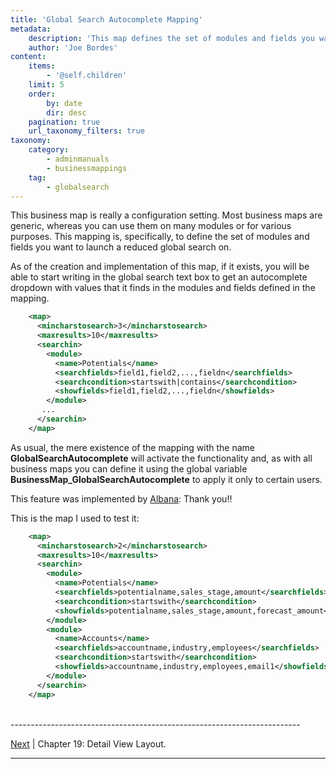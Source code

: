 ```yaml
---
title: 'Global Search Autocomplete Mapping'
metadata:
    description: 'This map defines the set of modules and fields you want to launch a reduced global search on.'
    author: 'Joe Bordes'
content:
    items:
        - '@self.children'
    limit: 5
    order:
        by: date
        dir: desc
    pagination: true
    url_taxonomy_filters: true
taxonomy:
    category:
        - adminmanuals
        - businessmappings
    tag:
        - globalsearch
---
```


This business map is really a configuration setting. Most business maps
are generic, whereas you can use them on many modules or for various
purposes. This mapping is, specifically, to define the set of modules
and fields you want to launch a reduced global search on.

As of the creation and implementation of this map, if it exists, you
will be able to start writing in the global search text box to get an
autocomplete dropdown with values that it finds in the modules and
fields defined in the mapping.
```xml
    <map>
      <mincharstosearch>3</mincharstosearch>
      <maxresults>10</maxresults>
      <searchin>
        <module>
          <name>Potentials</name>
          <searchfields>field1,field2,...,fieldn</searchfields>
          <searchcondition>startswith|contains</searchcondition>
          <showfields>field1,field2,...,fieldn</showfields>
        </module>
       ...
      </searchin>
    </map>
```
As usual, the mere existence of the mapping with the name
**GlobalSearchAutocomplete** will activate the functionality and, as
with all business maps you can define it using the global variable
**BusinessMap\_GlobalSearchAutocomplete** to apply it only to certain
users.

This feature was implemented by
[Albana](https://github.com/AlbanaCelepija): Thank you!!

This is the map I used to test it:
```xml
    <map>
      <mincharstosearch>2</mincharstosearch>
      <maxresults>10</maxresults>
      <searchin>
        <module>
          <name>Potentials</name>
          <searchfields>potentialname,sales_stage,amount</searchfields>
          <searchcondition>startswith</searchcondition>
          <showfields>potentialname,sales_stage,amount,forecast_amount</showfields>
        </module>
        <module>
          <name>Accounts</name>
          <searchfields>accountname,industry,employees</searchfields>
          <searchcondition>startswith</searchcondition>
          <showfields>accountname,industry,employees,email1</showfields>
        </module>
      </searchin>
    </map>
```

<br>
------------------------------------------------------------------------

[Next](http://localhost/coreBOSDocumentation/configuration-tools/business-maps/detailviewlayout) | Chapter 19: Detail View Layout.

------------------------------------------------------------------------